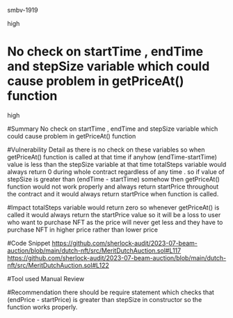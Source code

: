 smbv-1919

high

# No check on startTime , endTime and stepSize variable which could cause problem in getPriceAt() function

high

#Summary
No check on startTime , endTime and stepSize variable which could cause problem in getPriceAt() function

#Vulnerability Detail
as there is no check on these variables so when getPriceAt() function is called at that time if anyhow (endTime-startTime) value is less than the stepSize variable at that time totalSteps variable would always return 0 during whole contract regardless of any time . so if value of stepSize is greater than (endTime - startTime) somehow then getPriceAt() function would not work properly and always return startPrice throughout the contract and it would always return startPrice when function is called.

#Impact
totalSteps variable would return zero so whenever getPriceAt() is called it would always return the startPrice value so it will be a loss to user who want to purchase NFT as the price will never get less and they have to purchase NFT in higher price rather than lower price

#Code Snippet
https://github.com/sherlock-audit/2023-07-beam-auction/blob/main/dutch-nft/src/MeritDutchAuction.sol#L117 https://github.com/sherlock-audit/2023-07-beam-auction/blob/main/dutch-nft/src/MeritDutchAuction.sol#L122

#Tool used
Manual Review

#Recommendation
there should be require statement which checks that (endPrice - startPrice) is greater than stepSize in constructor so the function works properly.